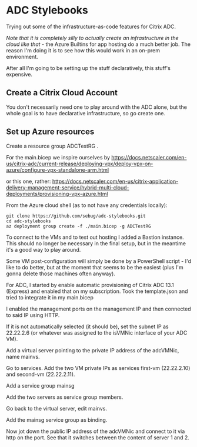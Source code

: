 # ADC Stylebooks
Trying out some of the infrastructure-as-code features for Citrix ADC.

*Note that it is completely silly to actually create an infrastructure in the cloud like that* - the Azure Builtins for app hosting do a much better job. The reason I'm doing it is to see how this would work in an on-prem environment.

After all I'm going to be setting up the stuff declaratively, this stuff's expensive.

## Create a Citrix Cloud Account
You don't necessarily need one to play around with the ADC alone, but the whole goal is to have declarative infrastructure,
so go create one.

## Set up Azure resources
Create a resource group ADCTestRG .

For the main.bicep we inspire ourselves by https://docs.netscaler.com/en-us/citrix-adc/current-release/deploying-vpx/deploy-vpx-on-azure/configure-vpx-standalone-arm.html

or this one, rather: https://docs.netscaler.com/en-us/citrix-application-delivery-management-service/hybrid-multi-cloud-deployments/provisioning-vpx-azure.html

From the Azure cloud shell (as to not have any credentials locally):

    git clone https://github.com/sebug/adc-stylebooks.git
    cd adc-stylebooks
    az deployment group create -f ./main.bicep -g ADCTestRG

To connect to the VMs and to test out hosting I added a Bastion instance. This should no longer be necessary
in the final setup, but in the meantime it's a good way to play around.

Some VM post-configuration will simply be done by a PowerShell script - I'd like to do better, but at the
moment that seems to be the easiest (plus I'm gonna delete those machines often anyway).

For ADC, I started by enable automatic provisioning of Citrix ADC 13.1 (Express) and enabled that on my subscription. Took the template.json and tried to integrate it in my main.bicep

I enabled the management ports on the management IP and then connected to said IP using HTTP.

If it is not automatically selected (it should be), set the subnet IP as 22.22.2.6 (or whatever was assigned to the isVMNic interface of your ADC VM).

Add a virtual server pointing to the private IP address of the adcVMNic, name mainvs.

Go to services. Add the two VM private IPs as services first-vm (22.22.2.10) and second-vm (22.22.2.11).

Add a service group mainsg

Add the two servers as service group members.

Go back to the virtual server, edit mainvs.

Add the mainsg service group as binding.

Now jot down the public IP address of the adcVMNic and connect to it via http on the port. See that it switches between the content of server 1 and 2.







